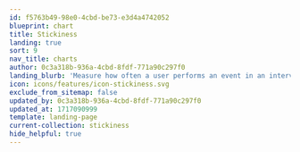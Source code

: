 ```yaml
---
id: f5763b49-98e0-4cbd-be73-e3d4a4742052
blueprint: chart
title: Stickiness
landing: true
sort: 9
nav_title: charts
author: 0c3a318b-936a-4cbd-8fdf-771a90c297f0
landing_blurb: 'Measure how often a user performs an event in an interval to understand which events drive users'
icon: icons/features/icon-stickiness.svg
exclude_from_sitemap: false
updated_by: 0c3a318b-936a-4cbd-8fdf-771a90c297f0
updated_at: 1717090999
template: landing-page
current-collection: stickiness
hide_helpful: true
---
```

